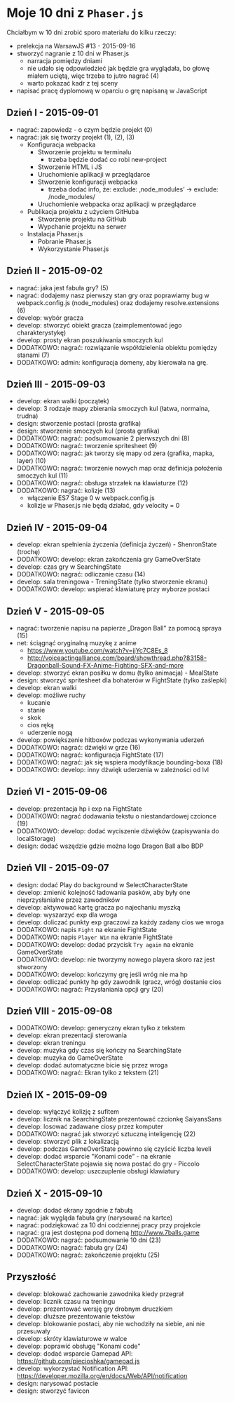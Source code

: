 # Moje 10 dni z `Phaser.js`

Chciałbym w 10 dni zrobić sporo materiału do kilku rzeczy:

* prelekcja na WarsawJS #13 - 2015-09-16
* stworzyć nagranie z 10 dni w Phaser.js
    * narracja pomiędzy dniami
    * nie udało się odpowiedzieć jak będzie gra wyglądała, bo głowę miałem uciętą, więc trzeba to jutro nagrać (4)
    * warto pokazać kadr z tej sceny
* napisać pracę dyplomową w oparciu o grę napisaną w JavaScript

## Dzień I - 2015-09-01

* nagrać: zapowiedz - o czym będzie projekt (0)
* nagrać: jak się tworzy projekt (1), (2), (3)
    * Konfiguracja webpacka
        * Stworzenie projektu w terminalu
            * trzeba będzie dodać co robi new-project
        * Stworzenie HTML i JS
        * Uruchomienie aplikacji w przeglądarce
        * Stworzenie konfiguracji webpacka
            * trzeba dodać info, że: exclude: ‚node_modules’ -> exclude: /node_modules/
        * Uruchomienie webpacka oraz aplikacji w przeglądarce
    * Publikacja projektu z użyciem GitHuba
        * Stworzenie projektu na GitHub
        * Wypchanie projektu na serwer
    * Instalacja Phaser.js
        * Pobranie Phaser.js
        * Wykorzystanie Phaser.js

## Dzień II - 2015-09-02

* nagrać: jaka jest fabuła gry? (5)
* nagrać: dodajemy nasz pierwszy stan gry oraz poprawiamy bug w webpack.config.js (node_modules) oraz dodajemy resolve.extensions (6)
* develop: wybór gracza
* develop: stworzyć obiekt gracza (zaimplementować jego charakterystykę)
* develop: prosty ekran poszukiwania smoczych kul
* DODATKOWO: nagrać: rozwiązanie współdzielenia obiektu pomiędzy stanami (7)
* DODATKOWO: admin: konfiguracja domeny, aby kierowała na grę.

## Dzień III - 2015-09-03

* develop: ekran walki (początek)
* develop: 3 rodzaje mapy zbierania smoczych kul (łatwa, normalna, trudna)
* design: stworzenie postaci (prosta grafika)
* design: stworzenie smoczych kul (prosta grafika)
* DODATKOWO: nagrać: podsumowanie 2 pierwszych dni (8)
* DODATKOWO: nagrać: tworzenie spritesheet (9)
* DODATKOWO: nagrać: jak tworzy się mapy od zera (grafika, mapka, layer) (10)
* DODATKOWO: nagrać: tworzenie nowych map oraz definicja położenia smoczych kul (11)
* DODATKOWO: nagrać: obsługa strzałek na klawiaturze (12)
* DODATKOWO: nagrać: kolizje (13)
    * włączenie ES7 Stage 0 w webpack.config.js
    * kolizje w Phaser.js nie będą działać, gdy velocity = 0

## Dzień IV - 2015-09-04

* develop: ekran spełnienia życzenia (definicja życzeń) - ShenronState (trochę)
* DODATKOWO: develop: ekran zakończenia gry GameOverState
* develop: czas gry w SearchingState
* DODATKOWO: nagrać: odliczanie czasu (14)
* develop: sala treningowa - TreningState (tylko stworzenie ekranu)
* DODATKOWO: develop: wspierać klawiaturę przy wyborze postaci

## Dzień V - 2015-09-05

* nagrać: tworzenie napisu na papierze „Dragon Ball" za pomocą spraya (15)
* net: ściągnąć oryginalną muzykę z anime
    * https://www.youtube.com/watch?v=jjYc7C8Es_8
    * http://voiceactingalliance.com/board/showthread.php?83158-Dragonball-Sound-FX-Anime-Fighting-SFX-and-more
* develop: stworzyć ekran posiłku w domu (tylko animacja) - MealState
* design: stworzyć spritesheet dla bohaterów w FightState (tylko zaślepki)
* develop: ekran walki
* develop: możliwe ruchy
    * kucanie
    * stanie
    * skok
    * cios ręką
    * uderzenie nogą
* develop: powiększenie hitboxów podczas wykonywania uderzeń
* DODATKOWO: nagrać: dźwięki w grze (16)
* DODATKOWO: nagrać: konfiguracja FightState (17)
* DODATKOWO: nagrać: jak się wspiera modyfikacje bounding-boxa (18)
* DODATKOWO: develop: inny dźwięk uderzenia w zależności od lvl

## Dzień VI - 2015-09-06

* develop: prezentacja hp i exp na FightState
* DODATKOWO: nagrać dodawania tekstu o niestandardowej czcionce (19)
* DODATKOWO: develop: dodać wyciszenie dźwięków (zapisywania do localStorage)
* design: dodać wszędzie gdzie można logo Dragon Ball albo BDP

## Dzień VII - 2015-09-07

* design: dodać Play do background w SelectCharacterState
* develop: zmienić kolejność ładowania pasków, aby były one nieprzysłanialne przez zawodników
* develop: aktywować kartę gracza po najechaniu myszką
* develop: wyszarzyć exp dla wroga
* develop: doliczać punkty exp graczowi za każdy zadany cios we wroga
* DODATKOWO: napis `Fight` na ekranie FightState
* DODATKOWO: napis `Player Win` na ekranie FightState
* DODATKOWO: develop: dodać przycisk `Try again` na ekranie GameOverState
* DODATKOWO: develop: nie tworzymy nowego playera skoro raz jest stworzony
* DODATKOWO: develop: kończymy grę jeśli wróg nie ma hp
* develop: odliczać punkty hp gdy zawodnik (gracz, wróg) dostanie cios
* DODATKOWO: nagrać: Przysłaniania opcji gry (20)

## Dzień VIII - 2015-09-08

* DODATKOWO: develop: generyczny ekran tylko z tekstem
* develop: ekran prezentacji sterowania
* develop: ekran treningu
* develop: muzyka gdy czas się kończy na SearchingState
* develop: muzyka do GameOverState
* develop: dodać automatyczne bicie się przez wroga
* DODATKOWO: nagrać: Ekran tylko z tekstem (21)

## Dzień IX - 2015-09-09

* develop: wyłączyć kolizję z sufitem
* develop: licznik na SearchingState prezentować czcionkę SaiyansSans
* develop: losować zadawane ciosy przez komputer
* DODATKOWO: nagrać jak stworzyć sztuczną inteligencję (22)
* develop: stworzyć plik z lokalizacją
* develop: podczas GameOverState powinno się czyścić liczba leveli
* develop: dodać wsparcie "Konami code” - na ekranie SelectCharacterState pojawia się nowa postać do gry - Piccolo
* DODATKOWO: develop: uszczuplenie obsługi klawiatury

## Dzień X - 2015-09-10

* develop: dodać ekrany zgodnie z fabułą
* nagrać: jak wygląda fabuła gry (narysować na kartce)
* nagrać: podziękować za 10 dni codziennej pracy przy projekcie
* nagrać: gra jest dostępna pod domeną http://www.7balls.game
* DODATKOWO: nagrać: podsumowanie 10 dni (23)
* DODATKOWO: nagrać: fabuła gry (24)
* DODATKOWO: nagrać: zakończenie projektu (25)

## Przyszłość

* develop: blokować zachowanie zawodnika kiedy przegrał
* develop: licznik czasu na treningu
* develop: prezentować wersję gry drobnym druczkiem
* develop: dłuższe prezentowanie tekstów
* develop: blokowanie postaci, aby nie wchodziły na siebie, ani nie przesuwały
* develop: skróty klawiaturowe w walce
* develop: poprawić obsługę "Konami code"
* develop: dodać wsparcie Gamepad API: https://github.com/piecioshka/gamepad.js
* develop: wykorzystać Notification API: https://developer.mozilla.org/en/docs/Web/API/notification
* design: narysować postacie
* design: stworzyć favicon
